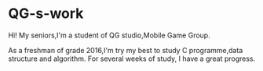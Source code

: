 # QG-s-work

Hi! My seniors,I'm a student of QG studio,Mobile Game Group.

As a freshman of grade 2016,I'm try my best to study C programme,data structure and algorithm.
For several weeks of study, I have a great progress.
